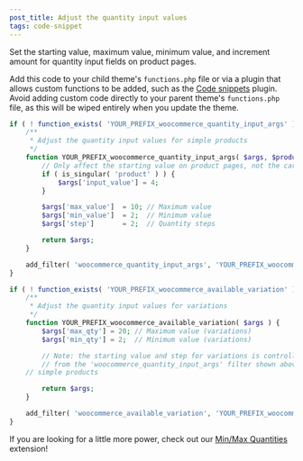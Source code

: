 ```yaml
---
post_title: Adjust the quantity input values
tags: code-snippet
---
```


Set the starting value, maximum value, minimum value, and increment amount for quantity input fields on product pages.

Add this code to your child theme's `functions.php` file or via a plugin that allows custom functions to be added, such as the [Code snippets](https://wordpress.org/plugins/code-snippets/) plugin. Avoid adding custom code directly to your parent theme's `functions.php` file, as this will be wiped entirely when you update the theme.

```php
if ( ! function_exists( 'YOUR_PREFIX_woocommerce_quantity_input_args' ) ) {
	/**
	 * Adjust the quantity input values for simple products
	 */
	function YOUR_PREFIX_woocommerce_quantity_input_args( $args, $product ) {
		// Only affect the starting value on product pages, not the cart
		if ( is_singular( 'product' ) ) {
			$args['input_value'] = 4;
		}

		$args['max_value'] 	= 10; // Maximum value
		$args['min_value'] 	= 2;  // Minimum value
		$args['step'] 		= 2;  // Quantity steps

		return $args;
	}

	add_filter( 'woocommerce_quantity_input_args', 'YOUR_PREFIX_woocommerce_quantity_input_args', 10, 2 );
}

if ( ! function_exists( 'YOUR_PREFIX_woocommerce_available_variation' ) ) {
	/**
	 * Adjust the quantity input values for variations
	 */
	function YOUR_PREFIX_woocommerce_available_variation( $args ) {
		$args['max_qty'] = 20; // Maximum value (variations)
		$args['min_qty'] = 2;  // Minimum value (variations)

		// Note: the starting value and step for variations is controlled
		// from the 'woocommerce_quantity_input_args' filter shown above for
    // simple products

		return $args;
	}

	add_filter( 'woocommerce_available_variation', 'YOUR_PREFIX_woocommerce_available_variation' );
}
```

If you are looking for a little more power, check out our [Min/Max Quantities](woocommerce.com/products/minmax-quantities) extension!
